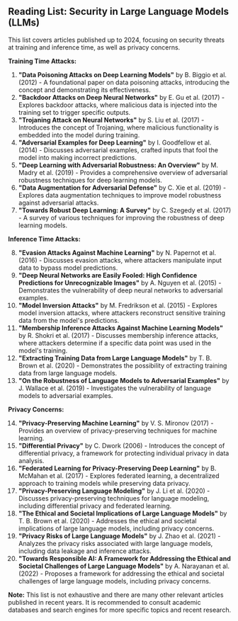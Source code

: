 ## Reading List: Security in Large Language Models (LLMs)

This list covers articles published up to 2024, focusing on security threats at training and inference time, as well as privacy concerns.

**Training Time Attacks:**

1. **"Data Poisoning Attacks on Deep Learning Models"** by  B. Biggio et al. (2012) - A foundational paper on data poisoning attacks, introducing the concept and demonstrating its effectiveness.
2. **"Backdoor Attacks on Deep Neural Networks"** by  E. Gu et al. (2017) - Explores backdoor attacks, where malicious data is injected into the training set to trigger specific outputs.
3. **"Trojaning Attack on Neural Networks"** by  S. Liu et al. (2017) - Introduces the concept of Trojaning, where malicious functionality is embedded into the model during training.
4. **"Adversarial Examples for Deep Learning"** by  I. Goodfellow et al. (2014) - Discusses adversarial examples, crafted inputs that fool the model into making incorrect predictions.
5. **"Deep Learning with Adversarial Robustness: An Overview"** by  M. Madry et al. (2019) - Provides a comprehensive overview of adversarial robustness techniques for deep learning models.
6. **"Data Augmentation for Adversarial Defense"** by  C. Xie et al. (2019) - Explores data augmentation techniques to improve model robustness against adversarial attacks.
7. **"Towards Robust Deep Learning: A Survey"** by  C. Szegedy et al. (2017) - A survey of various techniques for improving the robustness of deep learning models.

**Inference Time Attacks:**

8. **"Evasion Attacks Against Machine Learning"** by  N. Papernot et al. (2016) - Discusses evasion attacks, where attackers manipulate input data to bypass model predictions.
9. **"Deep Neural Networks are Easily Fooled: High Confidence Predictions for Unrecognizable Images"** by  A. Nguyen et al. (2015) - Demonstrates the vulnerability of deep neural networks to adversarial examples.
10. **"Model Inversion Attacks"** by  M. Fredrikson et al. (2015) - Explores model inversion attacks, where attackers reconstruct sensitive training data from the model's predictions.
11. **"Membership Inference Attacks Against Machine Learning Models"** by  R. Shokri et al. (2017) - Discusses membership inference attacks, where attackers determine if a specific data point was used in the model's training.
12. **"Extracting Training Data from Large Language Models"** by  T. B. Brown et al. (2020) - Demonstrates the possibility of extracting training data from large language models.
13. **"On the Robustness of Language Models to Adversarial Examples"** by  J. Wallace et al. (2019) - Investigates the vulnerability of language models to adversarial examples.

**Privacy Concerns:**

14. **"Privacy-Preserving Machine Learning"** by  V. S. Mironov (2017) - Provides an overview of privacy-preserving techniques for machine learning.
15. **"Differential Privacy"** by  C. Dwork (2006) - Introduces the concept of differential privacy, a framework for protecting individual privacy in data analysis.
16. **"Federated Learning for Privacy-Preserving Deep Learning"** by  B. McMahan et al. (2017) - Explores federated learning, a decentralized approach to training models while preserving data privacy.
17. **"Privacy-Preserving Language Modeling"** by  J. Li et al. (2020) - Discusses privacy-preserving techniques for language modeling, including differential privacy and federated learning.
18. **"The Ethical and Societal Implications of Large Language Models"** by  T. B. Brown et al. (2020) - Addresses the ethical and societal implications of large language models, including privacy concerns.
19. **"Privacy Risks of Large Language Models"** by  J. Zhao et al. (2021) - Analyzes the privacy risks associated with large language models, including data leakage and inference attacks.
20. **"Towards Responsible AI: A Framework for Addressing the Ethical and Societal Challenges of Large Language Models"** by  A. Narayanan et al. (2022) - Proposes a framework for addressing the ethical and societal challenges of large language models, including privacy concerns.

**Note:** This list is not exhaustive and there are many other relevant articles published in recent years. It is recommended to consult academic databases and search engines for more specific topics and recent research.